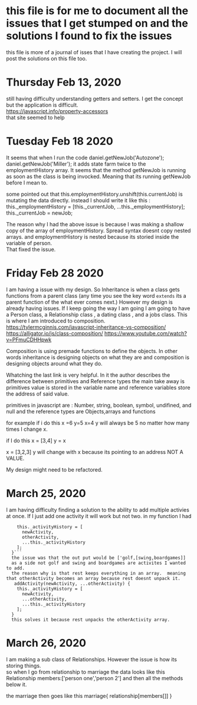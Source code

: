 # this file is for me to document all the issues that I get stumped on and the solutions I found to fix the issues

this file is more of a journal of isses that I have creating the project.  I will post the solutions on this file too.

# Thursday Feb 13, 2020
still having difficulty understanding getters and setters.  I get the concept but the application is difficult.  
https://javascript.info/property-accessors  
that site seemed to help


# Tuesday Feb 18 2020
It seems that when I run the code 
daniel.getNewJob('Autozone');
daniel.getNewJob('Miller');
it adds state farm twice to the employmentHistory array.
It seems that the method getNewJob is running as soon as the class is being invocked.  Meaning that its running getNewJob before I mean to.

some pointed out that this.employmentHistory.unshift(this.currentJob) is mutating the data directly.  instead I should write it like this :
this._employmentHistory = [this._currentJob, ...this._employmentHistory];
    this._currentJob = newJob;


The reason why I had the above issue is because I was making a shallow copy of the array of employmentHistory.  Spread syntax doesnt copy nested arrays.  and employmentHistory is nested because its storied inside the variable of person.  
That fixed the issue.

# Friday Feb 28 2020

I am having a issue with my design.  So Inheritance is when a class gets functions from a parent class (any time you see the key word `extends` its a parent function of the what ever comes next.)  However my design is already having issues.  If I keep going the way I am going I am going to have a Person class, a Relationship class , a dating class , and a jobs class.  This is where I am introduced to composition.  
https://tylermcginnis.com/javascript-inheritance-vs-composition/
https://alligator.io/js/class-composition/
https://www.youtube.com/watch?v=PFmuCDHHpwk

Composition is using premade functions to define the objects.  In other words inheritance is designing objects on what they are and composition is designing objects around what they do.

Whatching the last link is very helpful.  In it the author describes the difference between primitives and Reference types
the main take away is primitives value is stored in the variable name and reference  variables store the address of said value.

primitives in javascript are : Number, string, boolean, symbol, undifined, and null
and the reference types are Objects,arrays and functions

for example if i do this
x =6
y=5
x=4
y will always be 5 no matter how many times I change x.

if I do this 
x = [3,4]
y = x

x = [3,2,3]
y will change with  x because its pointing to an address NOT A VALUE.

My design might need to be refactored.

# March 25, 2020 
I am having difficulty finding a solution to the ability to add multiple activies at once.  If I just add one activity it will work but not two.
in my function I had 
``` addActivity(newActivity, ...otherActivity) {
    this._activityHistory = [
      newActivity,
      otherActivity,
      ...this._activityHistory
    ];
  }```
  the issue was that the out put would be ['golf,[swing,boardgames]]
  as a side not golf and swing and boardgames are activites I wanted to add.
  the reason why is that rest keeps everything in an array.  meaning that otherActivity becomes an array because rest doesnt unpack it.  
   addActivity(newActivity, ...otherActivity) {
    this._activityHistory = [
      newActivity,
      ...otherActivity,
      ...this._activityHistory
    ];
  }
  this solves it because rest unpacks the otherActivity array.
```
#  March 26, 2020
I am making a sub class of Relationships.  However the issue is how its storing things.  
so when I go from relationship to marriage the data looks like this
Relationship
members:['person one','person 2']
and then all the methods below it.

the marriage then goes like this
marriage{
    relationship[members[]]
}
